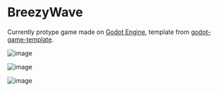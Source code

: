 # BreezyWave

Currently protype game made on [Godot Engine](https://github.com/godotengine/godot), template from [godot-game-template](https://github.com/crystal-bit/godot-game-template#change-scene-and-show-progress-bar).

![image](https://user-images.githubusercontent.com/17395606/166180088-fe4dd72e-9d55-4ab6-88b9-0f82cd82297f.png)

![image](https://user-images.githubusercontent.com/17395606/166180102-2ed857ab-fffc-4300-862b-c3194ab20d78.png)

![image](https://user-images.githubusercontent.com/17395606/166180138-a3f71524-329d-4539-b607-3ad6609b1d1c.png)



